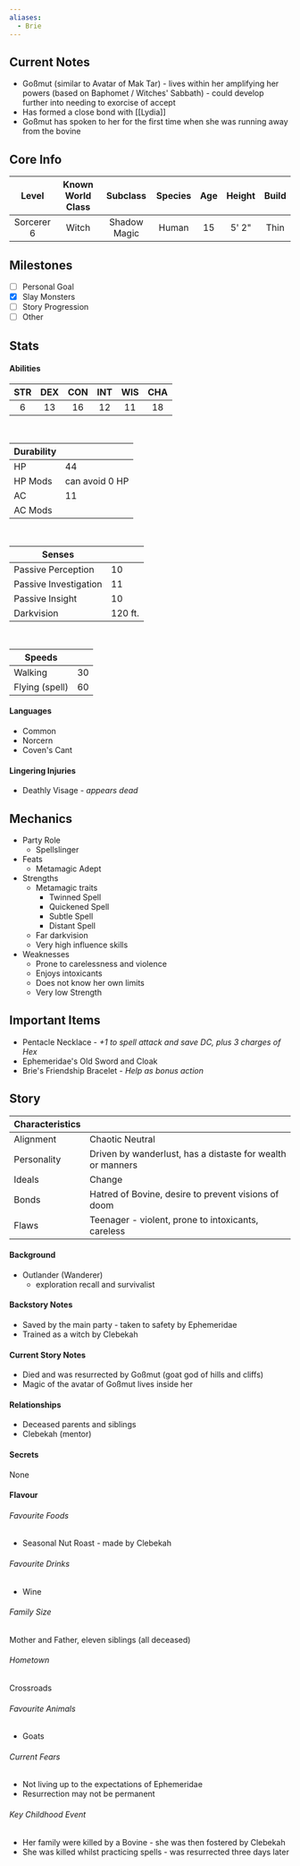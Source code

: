 ```yaml
---
aliases:
  - Brie
---
```

## Current Notes
- Goßmut (similar to Avatar of Mak Tar) - lives within her amplifying her powers (based on Baphomet / Witches' Sabbath) - could develop further into needing to exorcise of accept
- Has formed a close bond with [[Lydia]]
- Goßmut has spoken to her for the first time when she was running away from the bovine
## Core Info
| Level | Known World Class | Subclass | Species | Age | Height | Build |
|:---:|:---:|:---:|:---:|:---:|:---:|:---:|
| Sorcerer 6 | Witch | Shadow Magic | Human | 15 | 5' 2" | Thin |
## Milestones
- [ ] Personal Goal
- [x] Slay Monsters
- [ ] Story Progression
- [ ] Other
## Stats
#### Abilities
| STR | DEX | CON | INT | WIS | CHA |
|:---:|:---:|:---:|:---:|:---:|:---:|
| 6 | 13 | 16 | 12 | 11 | 18 |

<br>

| Durability | |
|---|---|
| HP | 44 |
| HP Mods | can avoid 0 HP |
| AC | 11 |
| AC Mods |  |

<br>

| Senses | |
|---|---|
| Passive Perception | 10 |
| Passive Investigation | 11 |
| Passive Insight | 10 |
| Darkvision | 120 ft. |

<br>

| Speeds | |
|---|---|
| Walking | 30 |
| Flying (spell) | 60 |
#### Languages
- Common
- Norcern
- Coven's Cant
#### Lingering Injuries
- Deathly Visage - *appears dead*
## Mechanics
- Party Role
	- Spellslinger
- Feats
	- Metamagic Adept
- Strengths
	- Metamagic traits
		- Twinned Spell
		- Quickened Spell
		- Subtle Spell
		- Distant Spell
	- Far darkvision
	- Very high influence skills
- Weaknesses
	- Prone to carelessness and violence
	- Enjoys intoxicants
	- Does not know her own limits
	- Very low Strength
## Important Items
- Pentacle Necklace - *+1 to spell attack and save DC, plus 3 charges of Hex*
- Ephemeridae's Old Sword and Cloak
- Brie's Friendship Bracelet - *Help as bonus action*
## Story
| Characteristics | |
|---|---|
| Alignment | Chaotic Neutral |
| Personality | Driven by wanderlust, has a distaste for wealth or manners |
| Ideals | Change |
| Bonds | Hatred of Bovine, desire to prevent visions of doom |
| Flaws | Teenager - violent, prone to intoxicants, careless |
#### Background
- Outlander (Wanderer)
	- exploration recall and survivalist
#### Backstory Notes
- Saved by the main party - taken to safety by Ephemeridae
- Trained as a witch by Clebekah
#### Current Story Notes
- Died and was resurrected by Goßmut (goat god of hills and cliffs)
- Magic of the avatar of Goßmut lives inside her
#### Relationships
- Deceased parents and siblings
- Clebekah (mentor)
#### Secrets
None
#### Flavour
###### Favourite Foods
- Seasonal Nut Roast - made by Clebekah
###### Favourite Drinks
- Wine
###### Family Size
Mother and Father, eleven siblings (all deceased)
###### Hometown
Crossroads
###### Favourite Animals
- Goats
###### Current Fears
- Not living up to the expectations of Ephemeridae
- Resurrection may not be permanent
###### Key Childhood Event
- Her family were killed by a Bovine - she was then fostered by Clebekah
- She was killed whilst practicing spells - was resurrected three days later
